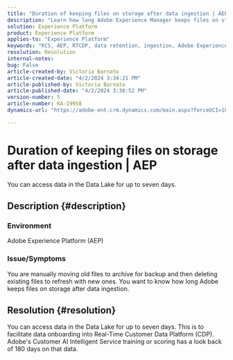 ```yaml
---
title: "Duration of keeping files on storage after data ingestion | AEP"
description: "Learn how long Adobe Experience Manager keeps files on storage after data ingestion."
solution: Experience Platform
product: Experience Platform
applies-to: "Experience Platform"
keywords: "KCS, AEP, RTCDP, data retention, ingestion, Adobe Experience Platform, Experience Platform, data lake"
resolution: Resolution
internal-notes: 
bug: False
article-created-by: Victoria Barnato
article-created-date: "4/2/2024 3:34:21 PM"
article-published-by: Victoria Barnato
article-published-date: "4/2/2024 3:36:52 PM"
version-number: 5
article-number: KA-19958
dynamics-url: "https://adobe-ent.crm.dynamics.com/main.aspx?forceUCI=1&pagetype=entityrecord&etn=knowledgearticle&id=b6a50c77-06f1-ee11-904b-6045bd04ed02"

---
```

# Duration of keeping files on storage after data ingestion | AEP


You can access data in the Data Lake for up to seven days.

## Description {#description}


### <b>Environment</b>

Adobe Experience Platform (AEP)

### <b>Issue/Symptoms</b>

You are manually moving old files to archive for backup and then deleting existing files to refresh with new ones. You want to know how long Adobe keeps files on storage after data ingestion.




## Resolution {#resolution}


You can access data in the Data Lake for up to seven days. This is to facilitate data onboarding into Real-Time Customer Data Platform (CDP). Adobe's Customer AI Intelligent Service training or scoring has a look back of 180 days on that data.
